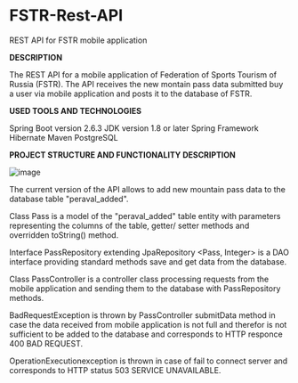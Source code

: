 # FSTR-Rest-API
REST API for FSTR mobile application

**DESCRIPTION**

The REST API for a mobile application of Federation of Sports Tourism of Russia (FSTR).
The API receives the new montain pass data submitted buy a user via mobile application and posts it to the database of FSTR.

**USED TOOLS AND TECHNOLOGIES**

Spring Boot version 2.6.3
JDK version 1.8 or later
Spring Framework
Hibernate
Maven
PostgreSQL

**PROJECT STRUCTURE AND FUNCTIONALITY DESCRIPTION**

![image](https://user-images.githubusercontent.com/90723839/155845799-292701b8-72f0-472d-a4a6-a99b6c3f7d4e.png)

The current version of the API allows to add new mountain pass data to the database table "peraval_added".

Class Pass is a model of the "peraval_added" table entity with parameters representing the columns of the table, getter/ setter methods and overridden toString() method.

Interface PassRepository extending JpaRepository <Pass, Integer> is a DAO interface providing standard methods save and get data from the database.

Class PassController is a controller class processing requests from the mobile application and sending them to the database with PassRepository methods.

BadRequestException is thrown by PassController submitData method in case the data received from mobile application is not full and therefor is not sufficient to be added
to the database and corresponds to HTTP responce 400 BAD REQUEST.

OperationExecutionexception is thrown in case of fail to connect server and corresponds to HTTP status 503 SERVICE UNAVAILABLE.

